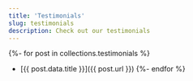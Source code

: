 ```yaml
---
title: 'Testimonials'
slug: testimonials
description: Check out our testimonials
---
```

{%- for post in collections.testimonials %}
- [{{ post.data.title }}]({{ post.url }})
{%- endfor %}
